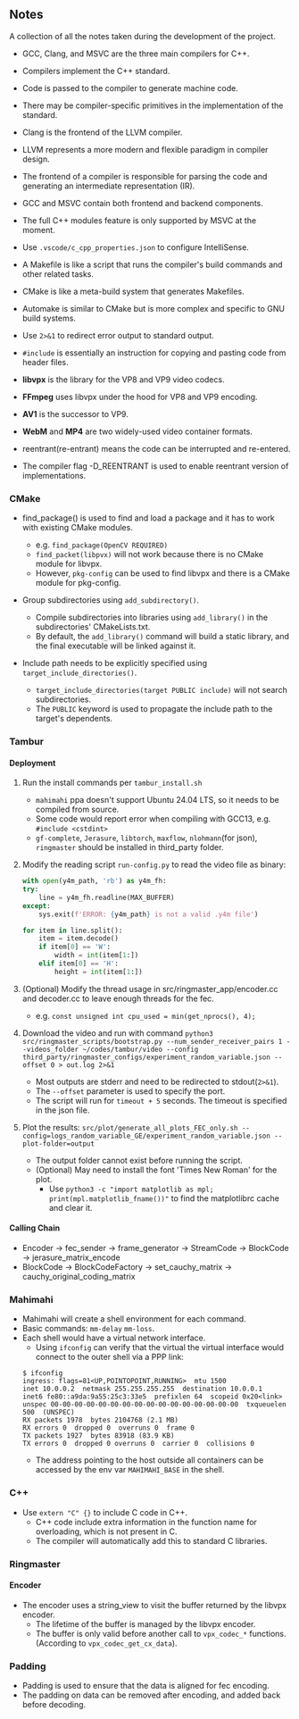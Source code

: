 ## Notes

A collection of all the notes taken during the development of the project.

- GCC, Clang, and MSVC are the three main compilers for C++.
- Compilers implement the C++ standard.
- Code is passed to the compiler to generate machine code.
- There may be compiler-specific primitives in the implementation of the standard.
- Clang is the frontend of the LLVM compiler.
- LLVM represents a more modern and flexible paradigm in compiler design.
- The frontend of a compiler is responsible for parsing the code and generating an intermediate representation (IR).
- GCC and MSVC contain both frontend and backend components.
- The full C++ modules feature is only supported by MSVC at the moment.

- Use `.vscode/c_cpp_properties.json` to configure IntelliSense.

- A Makefile is like a script that runs the compiler's build commands and other related tasks.
- CMake is like a meta-build system that generates Makefiles.
- Automake is similar to CMake but is more complex and specific to GNU build systems.

- Use `2>&1` to redirect error output to standard output.
- `#include` is essentially an instruction for copying and pasting code from header files.

- **libvpx** is the library for the VP8 and VP9 video codecs.
- **FFmpeg** uses libvpx under the hood for VP8 and VP9 encoding.
- **AV1** is the successor to VP9.
- **WebM** and **MP4** are two widely-used video container formats.


- reentrant(re-entrant) means the code can be interrupted and re-entered.
- The compiler flag -D_REENTRANT is used to enable reentrant version of implementations.


### CMake

- find_package() is used to find and load a package and it has to work with existing CMake modules.
    - e.g. `find_package(OpenCV REQUIRED)`
    - `find_packet(libpvx)` will not work because there is no CMake module for libvpx.
    - However, `pkg-config` can be used to find libvpx and there is a CMake module for pkg-config.

- Group subdirectories using `add_subdirectory()`.
    - Compile subdirectories into libraries using `add_library()` in the subdirectories' CMakeLists.txt.
    - By default, the `add_library()` command will build a static library, and the final executable will be linked against it.

- Include path needs to be explicitly specified using `target_include_directories()`.
    - `target_include_directories(target PUBLIC include)` will not search subdirectories.
    - The `PUBLIC` keyword is used to propagate the include path to the target's dependents.

### Tambur

#### Deployment

1. Run the install commands per `tambur_install.sh`
    - `mahimahi` ppa doesn't support Ubuntu 24.04 LTS, so it needs to be compiled from source.
    - Some code would report error when compiling with GCC13, e.g. `#include <cstdint>`
    - `gf-complete`, `Jerasure`, `libtorch`, `maxflow`, `nlohmann`(for json), `ringmaster` should be installed in third_party folder.

2. Modify the reading script `run-config.py` to read the video file as binary:
    ```py
    with open(y4m_path, 'rb') as y4m_fh:
    try:
        line = y4m_fh.readline(MAX_BUFFER)
    except:
        sys.exit(f'ERROR: {y4m_path} is not a valid .y4m file')

    for item in line.split():
        item = item.decode()
        if item[0] == 'W':
            width = int(item[1:])
        elif item[0] == 'H':
            height = int(item[1:])
    ```

3. (Optional) Modify the thread usage in src/ringmaster_app/encoder.cc and decoder.cc to leave enough threads for the fec.
    - e.g. `const unsigned int cpu_used = min(get_nprocs(), 4);`

4. Download the video and run with command `python3 src/ringmaster_scripts/bootstrap.py --num_sender_receiver_pairs 1 --videos_folder ~/codes/tambur/video --config third_party/ringmaster_configs/experiment_random_variable.json --offset 0 > out.log 2>&1`
    - Most outputs are stderr and need to be redirected to stdout(`2>&1`).
    - The `--offset` parameter is used to specify the port.
    - The script will run for `timeout + 5` seconds. The timeout is specified in the json file.

5. Plot the results: `src/plot/generate_all_plots_FEC_only.sh --config=logs_random_variable_GE/experiment_random_variable.json --plot-folder=output`
    - The output folder cannot exist before running the script.
    - (Optional) May need to install the font 'Times New Roman' for the plot.
        - Use `python3 -c "import matplotlib as mpl; print(mpl.matplotlib_fname())"` to find the matplotlibrc cache and clear it.

#### Calling Chain

- Encoder -> fec_sender -> frame_generator -> StreamCode -> BlockCode -> jerasure_matrix_encode
- BlockCode -> BlockCodeFactory -> set_cauchy_matrix -> cauchy_original_coding_matrix

### Mahimahi

- Mahimahi will create a shell environment for each command.
- Basic commands: `mm-delay` `mm-loss`.
- Each shell would have a virtual network interface.
    - Using `ifconfig` can verify that the virtual the virtual interface would connect to the outer shell via a PPP link:
    ```text
    $ ifconfig
    ingress: flags=81<UP,POINTOPOINT,RUNNING>  mtu 1500
    inet 10.0.0.2  netmask 255.255.255.255  destination 10.0.0.1
    inet6 fe80::a9da:9a55:25c3:33e5  prefixlen 64  scopeid 0x20<link>
    unspec 00-00-00-00-00-00-00-00-00-00-00-00-00-00-00-00  txqueuelen 500  (UNSPEC)
    RX packets 1978  bytes 2104768 (2.1 MB)
    RX errors 0  dropped 0  overruns 0  frame 0
    TX packets 1927  bytes 83918 (83.9 KB)
    TX errors 0  dropped 0 overruns 0  carrier 0  collisions 0
    ```
    - The address pointing to the host outside all containers can be accessed by the env var `MAHIMAHI_BASE` in the shell.

### C++

- Use `extern "C" {}` to include C code in C++.
    - C++ code include extra information in the function name for overloading, which is not present in C.
    - The compiler will automatically add this to standard C libraries.

### Ringmaster

#### Encoder

- The encoder uses a string_view to visit the buffer returned by the libvpx encoder.
    - The lifetime of the buffer is managed by the libvpx encoder.
    - The buffer is only valid before another call to `vpx_codec_*` functions. (According to `vpx_codec_get_cx_data`).


### Padding

- Padding is used to ensure that the data is aligned for fec encoding.
- The padding on data can be removed after encoding, and added back before decoding.